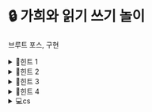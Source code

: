 # 🔒 가희와 읽기 쓰기 놀이
브루트 포스, 구현
<details>
<summary>🔑힌트 1</summary>
9!은 40320입니다.
</details> 
<details>
<summary>🔑힌트 2</summary>
<ul>
  <li> 카드 c는 유저 u가 내야 한다. <br>
  <li> 유저 u는 카드들을 일정 순서대로 내야 한다. <br>
</ul>
이 두 상황을 자료구조로 표현해 볼까요? <br>
</details>
<details>
<summary>🔑힌트 3</summary>
힌트 2에서 유저 u가 내야 하는 카드를 <b>어떻게 관리</b>할 수 있을까요?
</details> 
<details>
<summary>🔑힌트 4</summary>
순서가 정해진 배열에서 1번째 원소를 빼면, 2번째로 내야 할 카드가 나오지요.
</details>
<details>
<summary>💻cs</summary>
<ul>
  <li> race condition <br>
  <li> critical section <br>
</ul>
</details>